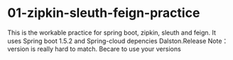 # 01-zipkin-sleuth-feign-practice
This is the workable practice for spring boot, zipkin, sleuth and feign.
It uses Spring boot 1.5.2 and Spring-cloud depencies Dalston.Release
Note：　version is really hard to match. Becare to use your versions
